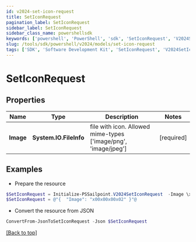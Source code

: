 ```yaml
---
id: v2024-set-icon-request
title: SetIconRequest
pagination_label: SetIconRequest
sidebar_label: SetIconRequest
sidebar_class_name: powershellsdk
keywords: ['powershell', 'PowerShell', 'sdk', 'SetIconRequest', 'V2024SetIconRequest'] 
slug: /tools/sdk/powershell/v2024/models/set-icon-request
tags: ['SDK', 'Software Development Kit', 'SetIconRequest', 'V2024SetIconRequest']
---
```



# SetIconRequest

## Properties

Name | Type | Description | Notes
------------ | ------------- | ------------- | -------------
**Image** | **System.IO.FileInfo** | file with icon. Allowed mime-types ['image/png', 'image/jpeg'] | [required]

## Examples

- Prepare the resource
```powershell
$SetIconRequest = Initialize-PSSailpoint.V2024SetIconRequest  -Image \x00\x00\x00\x02
$SetIconRequest = @"{  "Image": "x00x00x00x02" }"@
```

- Convert the resource from JSON
```powershell
ConvertFrom-JsonToSetIconRequest -Json $SetIconRequest
```


[[Back to top]](#) 


